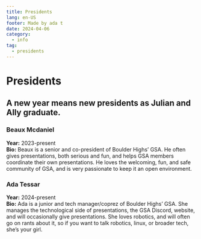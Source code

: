 ```yaml
---
title: Presidents
lang: en-US
footer: Made by ada t
date: 2024-04-06
category:
  - info
tag:
  - presidents
---
```


# Presidents

## A new year means new presidents as Julian and Ally graduate.

### Beaux Mcdaniel

**Year:** 2023-present  
**Bio:**
Beaux is a senior and co-president of Boulder Highs’ GSA. He often gives presentations, both serious and fun, and helps GSA members coordinate their own presentations. He loves the welcoming, fun, and safe community of GSA, and is very passionate to keep it an open environment.

### Ada Tessar

**Year:** 2024-present  
**Bio:**
Ada is a junior and tech manager/coprez of Boulder Highs’ GSA. She manages the technological side of presentations, the GSA Discord, website, and will occasionally give presentations. She loves robotics, and will often go on rants about it, so if you want to talk robotics, linux, or broader tech, she’s your girl.


